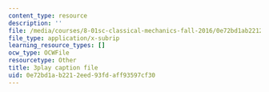 ```yaml
---
content_type: resource
description: ''
file: /media/courses/8-01sc-classical-mechanics-fall-2016/0e72bd1ab2212eed93fdaff93597cf30_CcJoqITNvh0.srt
file_type: application/x-subrip
learning_resource_types: []
ocw_type: OCWFile
resourcetype: Other
title: 3play caption file
uid: 0e72bd1a-b221-2eed-93fd-aff93597cf30
---
```

